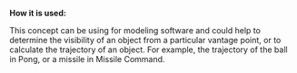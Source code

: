 **How it is used:**

This concept can be using for modeling software and could help to determine the visibility
of an object from a particular vantage point, or to calculate the trajectory of an object.
For example, the trajectory of the ball in Pong, or a missile in Missile Command.


